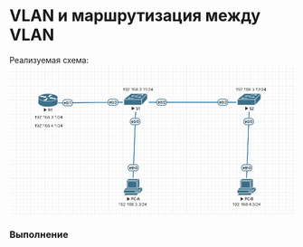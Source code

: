 # VLAN и маршрутизация между VLAN 

Реализуемая схема:
![Реализуемая схема:](https://github.com/moskovchenko-iv/OTUS-LABS/blob/main/LAB-01/Screenshot_1.jpg)

### Выполнение
